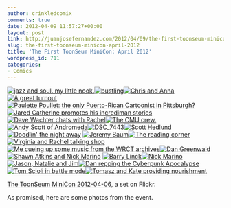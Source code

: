 ```yaml
---
author: crinkledcomix
comments: true
date: 2012-04-09 11:57:27+00:00
layout: post
link: http://juanjosefernandez.com/2012/04/09/the-first-toonseum-minicon-april-2012/
slug: the-first-toonseum-minicon-april-2012
title: 'The First ToonSeum MiniCon: April 2012'
wordpress_id: 711
categories:
- Comics
---
```


[![jazz and soul. my little nook.](http://farm8.staticflickr.com/7194/6914135138_b1facd80fa_s.jpg)](http://www.flickr.com/photos/everdamp/6914135138/in/set-72157629410669464/)[![bustling](http://farm8.staticflickr.com/7180/6914135192_2ed9bd9161_s.jpg)](http://www.flickr.com/photos/everdamp/6914135192/in/set-72157629410669464/)[![Chris and Anna](http://farm8.staticflickr.com/7072/7060219565_cd707c5705_s.jpg)](http://www.flickr.com/photos/everdamp/7060219565/in/set-72157629410669464/)[![A great turnout](http://farm6.staticflickr.com/5160/7060219641_2f9110c646_s.jpg)](http://www.flickr.com/photos/everdamp/7060219641/in/set-72157629410669464/)[![Paulette Poullet: the only Puerto-Rican Cartoonist in Pittsburgh?](http://farm8.staticflickr.com/7200/6914135322_407a0045ae_s.jpg)](http://www.flickr.com/photos/everdamp/6914135322/in/set-72157629410669464/)[![Jared Catherine promotes his incrediman stories](http://farm8.staticflickr.com/7045/7060219719_78bf776f62_s.jpg)](http://www.flickr.com/photos/everdamp/7060219719/in/set-72157629410669464/)
[![Dave Wachter chats with Rachel](http://farm6.staticflickr.com/5072/7060219795_cff9670f0a_s.jpg)](http://www.flickr.com/photos/everdamp/7060219795/in/set-72157629410669464/)[![The CMU crew. ](http://farm6.staticflickr.com/5338/7060219829_e1275f8e3b_s.jpg)](http://www.flickr.com/photos/everdamp/7060219829/in/set-72157629410669464/)[![Andy Scott of Andromeda](http://farm8.staticflickr.com/7222/6914135548_5d98f94f51_s.jpg)](http://www.flickr.com/photos/everdamp/6914135548/in/set-72157629410669464/)[![DSC_7443](http://farm8.staticflickr.com/7203/6914135640_db6c0bd9b0_s.jpg)](http://www.flickr.com/photos/everdamp/6914135640/in/set-72157629410669464/)[![Scott Hedlund](http://farm6.staticflickr.com/5337/6914135738_07d62edcff_s.jpg)](http://www.flickr.com/photos/everdamp/6914135738/in/set-72157629410669464/)[![Doodlin' the night away](http://farm8.staticflickr.com/7267/6914135782_c0150c45ac_s.jpg)](http://www.flickr.com/photos/everdamp/6914135782/in/set-72157629410669464/)
[![Jeremy Baum](http://farm8.staticflickr.com/7091/6914135812_e947dbabb7_s.jpg)](http://www.flickr.com/photos/everdamp/6914135812/in/set-72157629410669464/)[![The reading corner](http://farm8.staticflickr.com/7213/7060220203_0aa8f5aa84_s.jpg)](http://www.flickr.com/photos/everdamp/7060220203/in/set-72157629410669464/)[![Virginia and Rachel talking shop](http://farm8.staticflickr.com/7133/7060220263_076b060098_s.jpg)](http://www.flickr.com/photos/everdamp/7060220263/in/set-72157629410669464/)[![Me cueing up some music from the WRCT archives](http://farm8.staticflickr.com/7070/6914135948_5226db09da_s.jpg)](http://www.flickr.com/photos/everdamp/6914135948/in/set-72157629410669464/)[![Dan Greenwald](http://farm8.staticflickr.com/7212/6914136024_b024eeb035_s.jpg)](http://www.flickr.com/photos/everdamp/6914136024/in/set-72157629410669464/)[![Shawn Atkins and Nick Marino](http://farm6.staticflickr.com/5234/7060220351_cc82edb623_s.jpg)](http://www.flickr.com/photos/everdamp/7060220351/in/set-72157629410669464/)
[![Barry Linck](http://farm6.staticflickr.com/5034/6914136080_695ca32917_s.jpg)](http://www.flickr.com/photos/everdamp/6914136080/in/set-72157629410669464/)[![Nick Marino](http://farm8.staticflickr.com/7266/6914136124_d40c330985_s.jpg)](http://www.flickr.com/photos/everdamp/6914136124/in/set-72157629410669464/)[![Jason, Natalie and Jim](http://farm6.staticflickr.com/5031/6914136256_0b002a9b59_s.jpg)](http://www.flickr.com/photos/everdamp/6914136256/in/set-72157629410669464/)[![Dan repping the Cyberpunk Apocalypse](http://farm8.staticflickr.com/7217/7060220477_c1fe9f8d17_s.jpg)](http://www.flickr.com/photos/everdamp/7060220477/in/set-72157629410669464/)[![Tom Scioli in battle mode](http://farm8.staticflickr.com/7109/6914136290_b8dc0244a6_s.jpg)](http://www.flickr.com/photos/everdamp/6914136290/in/set-72157629410669464/)[![Tomasz and Kate providing nourishment](http://farm8.staticflickr.com/7192/7060220689_9fd6c6ccdd_s.jpg)](http://www.flickr.com/photos/everdamp/7060220689/in/set-72157629410669464/)






[The ToonSeum MiniCon 2012-04-06](http://www.flickr.com/photos/everdamp/sets/72157629410669464/), a set on Flickr.




As promised, here are some photos from the event.
